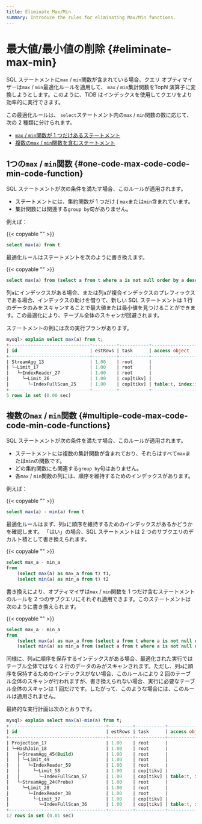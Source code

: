 ```yaml
---
title: Eliminate Max/Min
summary: Introduce the rules for eliminating Max/Min functions.
---
```


# 最大値/最小値の削除 {#eliminate-max-min}

SQL ステートメントに`max` / `min`関数が含まれている場合、クエリ オプティマイザーは`max` / `min`最適化ルールを適用して、 `max` / `min`集計関数をTopN 演算子に変換しようとします。このように、TiDB はインデックスを使用してクエリをより効率的に実行できます。

この最適化ルールは、 `select`ステートメント内の`max` / `min`関数の数に応じて、次の 2 種類に分けられます。

-   [`max` / `min`関数が 1 つだけあるステートメント](#one-maxmin-function)
-   [複数の`max` / `min`関数を含むステートメント](#multiple-maxmin-functions)

## 1つの<code>max</code> / <code>min</code>関数 {#one-code-max-code-code-min-code-function}

SQL ステートメントが次の条件を満たす場合、このルールが適用されます。

-   ステートメントには、集約関数が 1 つだけ ( `max`または`min`含まれています。
-   集計関数には関連する`group by`句がありません。

例えば：

{{< copyable "" >}}

```sql
select max(a) from t
```

最適化ルールはステートメントを次のように書き換えます。

{{< copyable "" >}}

```sql
select max(a) from (select a from t where a is not null order by a desc limit 1) t
```

列`a`にインデックスがある場合、または列`a`が複合インデックスのプレフィックスである場合、インデックスの助けを借りて、新しい SQL ステートメントは 1 行のデータのみをスキャンすることで最大値または最小値を見つけることができます。この最適化により、テーブル全体のスキャンが回避されます。

ステートメントの例には次の実行プランがあります。

```sql
mysql> explain select max(a) from t;
+------------------------------+---------+-----------+-------------------------+-------------------------------------+
| id                           | estRows | task      | access object           | operator info                       |
+------------------------------+---------+-----------+-------------------------+-------------------------------------+
| StreamAgg_13                 | 1.00    | root      |                         | funcs:max(test.t.a)->Column#4       |
| └─Limit_17                   | 1.00    | root      |                         | offset:0, count:1                   |
|   └─IndexReader_27           | 1.00    | root      |                         | index:Limit_26                      |
|     └─Limit_26               | 1.00    | cop[tikv] |                         | offset:0, count:1                   |
|       └─IndexFullScan_25     | 1.00    | cop[tikv] | table:t, index:idx_a(a) | keep order:true, desc, stats:pseudo |
+------------------------------+---------+-----------+-------------------------+-------------------------------------+
5 rows in set (0.00 sec)
```

## 複数の<code>max</code> / <code>min</code>関数 {#multiple-code-max-code-code-min-code-functions}

SQL ステートメントが次の条件を満たす場合、このルールが適用されます。

-   ステートメントには複数の集計関数が含まれており、それらはすべて`max`または`min`の関数です。
-   どの集約関数にも関連する`group by`句はありません。
-   各`max` / `min`関数の列には、順序を維持するためのインデックスがあります。

例えば：

{{< copyable "" >}}

```sql
select max(a) - min(a) from t
```

最適化ルールはまず、列`a`に順序を維持するためのインデックスがあるかどうかを確認します。 「はい」の場合、SQL ステートメントは 2 つのサブクエリのデカルト積として書き換えられます。

{{< copyable "" >}}

```sql
select max_a - min_a
from
    (select max(a) as max_a from t) t1,
    (select min(a) as min_a from t) t2
```

書き換えにより、オプティマイザは`max` / `min`関数を 1 つだけ含むステートメントのルールを 2 つのサブクエリにそれぞれ適用できます。このステートメントは次のように書き換えられます。

{{< copyable "" >}}

```sql
select max_a - min_a
from
    (select max(a) as max_a from (select a from t where a is not null order by a desc limit 1) t) t1,
    (select min(a) as min_a from (select a from t where a is not null order by a asc limit 1) t) t2
```

同様に、列`a`に順序を保存するインデックスがある場合、最適化された実行ではテーブル全体ではなく 2 行のデータのみがスキャンされます。ただし、列`a`に順序を保持するためのインデックスがない場合、このルールにより 2 回のテーブル全体のスキャンが行われますが、書き換えられない場合、実行に必要なテーブル全体のスキャンは 1 回だけです。したがって、このような場合には、このルールは適用されません。

最終的な実行計画は次のとおりです。

```sql
mysql> explain select max(a)-min(a) from t;
+------------------------------------+---------+-----------+-------------------------+-------------------------------------+
| id                                 | estRows | task      | access object           | operator info                       |
+------------------------------------+---------+-----------+-------------------------+-------------------------------------+
| Projection_17                      | 1.00    | root      |                         | minus(Column#4, Column#5)->Column#6 |
| └─HashJoin_18                      | 1.00    | root      |                         | CARTESIAN inner join                |
|   ├─StreamAgg_45(Build)            | 1.00    | root      |                         | funcs:min(test.t.a)->Column#5       |
|   │ └─Limit_49                     | 1.00    | root      |                         | offset:0, count:1                   |
|   │   └─IndexReader_59             | 1.00    | root      |                         | index:Limit_58                      |
|   │     └─Limit_58                 | 1.00    | cop[tikv] |                         | offset:0, count:1                   |
|   │       └─IndexFullScan_57       | 1.00    | cop[tikv] | table:t, index:idx_a(a) | keep order:true, stats:pseudo       |
|   └─StreamAgg_24(Probe)            | 1.00    | root      |                         | funcs:max(test.t.a)->Column#4       |
|     └─Limit_28                     | 1.00    | root      |                         | offset:0, count:1                   |
|       └─IndexReader_38             | 1.00    | root      |                         | index:Limit_37                      |
|         └─Limit_37                 | 1.00    | cop[tikv] |                         | offset:0, count:1                   |
|           └─IndexFullScan_36       | 1.00    | cop[tikv] | table:t, index:idx_a(a) | keep order:true, desc, stats:pseudo |
+------------------------------------+---------+-----------+-------------------------+-------------------------------------+
12 rows in set (0.01 sec)
```

